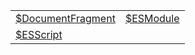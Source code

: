|                                                                                                           |                                                                                           |
| --------------------------------------------------------------------------------------------------------- | ----------------------------------------------------------------------------------------- |
| [$DocumentFragment](https://hamedfathi.gitbook.io/aurelia-2-doc-api/aot/vm/ast/class/usddocumentfragment) | [$ESModule](https://hamedfathi.gitbook.io/aurelia-2-doc-api/aot/vm/ast/class/usdesmodule) |
| [$ESScript](https://hamedfathi.gitbook.io/aurelia-2-doc-api/aot/vm/ast/class/usdesscript)                 |                                                                                           |